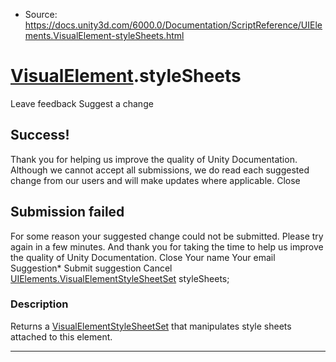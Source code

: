 * Source: https://docs.unity3d.com/6000.0/Documentation/ScriptReference/UIElements.VisualElement-styleSheets.html

#  [VisualElement](https://docs.unity3d.com/6000.0/Documentation/ScriptReference/UIElements.VisualElement.html).styleSheets
Leave feedback
Suggest a change
## Success!
Thank you for helping us improve the quality of Unity Documentation. Although we cannot accept all submissions, we do read each suggested change from our users and will make updates where applicable.
Close
## Submission failed
For some reason your suggested change could not be submitted. Please <a>try again</a> in a few minutes. And thank you for taking the time to help us improve the quality of Unity Documentation.
Close
Your name Your email Suggestion* Submit suggestion
Cancel
[UIElements.VisualElementStyleSheetSet](https://docs.unity3d.com/6000.0/Documentation/ScriptReference/UIElements.VisualElementStyleSheetSet.html) styleSheets; 
### Description
Returns a [VisualElementStyleSheetSet](https://docs.unity3d.com/6000.0/Documentation/ScriptReference/UIElements.VisualElementStyleSheetSet.html) that manipulates style sheets attached to this element. 
* * *
